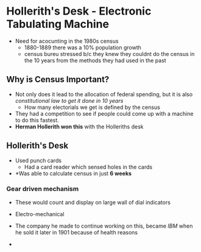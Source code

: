 
# Hollerith's Desk - Electronic Tabulating Machine
- Need for acocunting in the 1980s census
	- 1880-1889 there was a 10% population growth
	- census bureu stressed b/c they knew they couldnt do the census in the 10 years from the methods they had used in the past

## Why is Census Important?
- Not only does it lead to the allocation of federal spending, but it is also *constitutional law to get it done in 10 years*
	- How many electorials we get is defined by the census
- They had a competition to see if people could come up with a machine to do this fastest.
- **Herman Hollerith won this** with the Holleriths desk

## Hollerith's Desk

- Used punch cards
	- Had a card reader which sensed holes in the cards
- *Was able to calculate census in just **6 weeks**

### Gear driven mechanism
- These would count and display on large wall of dial indicators
- Electro-mechanical

- The company he made to continue working on this, became *IBM* when he sold it later in 1901 because of health reasons
- 